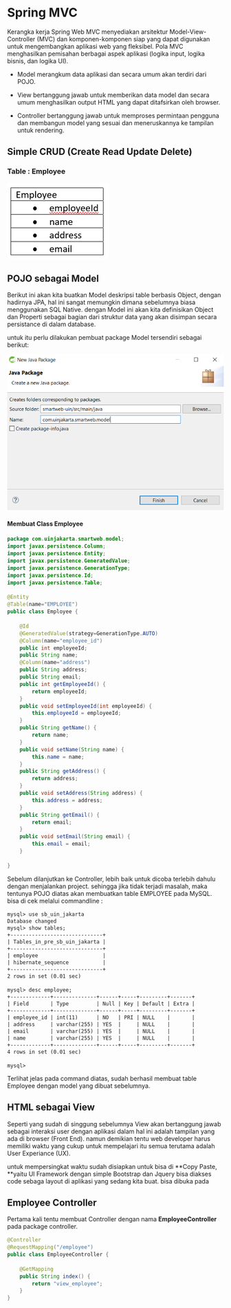 # Spring MVC

Kerangka kerja Spring Web MVC menyediakan arsitektur Model-View-Controller \(MVC\) dan komponen-komponen siap yang dapat digunakan untuk mengembangkan aplikasi web yang fleksibel. Pola MVC menghasilkan pemisahan berbagai aspek aplikasi \(logika input, logika bisnis, dan logika UI\).

* Model merangkum data aplikasi dan secara umum akan terdiri dari POJO.
* View bertanggung jawab untuk memberikan data model dan secara umum menghasilkan output HTML yang dapat ditafsirkan oleh browser.

* Controller bertanggung jawab untuk memproses permintaan pengguna dan membangun model yang sesuai dan meneruskannya ke tampilan untuk rendering.

## Simple CRUD \(Create Read Update Delete\)

### Table : Employee

![](/assets/table-employee)

## POJO sebagai Model

Berikut ini akan kita buatkan Model deskripsi table berbasis Object, dengan hadirnya JPA, hal ini sangat memungkin dimana sebelumnya biasa menggunakan SQL Native. dengan Model ini akan kita definisikan Object dan Properti sebagai bagian dari struktur data yang akan disimpan secara persistance di dalam database.

untuk itu perlu dilakukan pembuat package Model tersendiri sebagai berikut:

![](/assets/package-model)

#### Membuat Class Employee

```java
package com.uinjakarta.smartweb.model;
import javax.persistence.Column;
import javax.persistence.Entity;
import javax.persistence.GeneratedValue;
import javax.persistence.GenerationType;
import javax.persistence.Id;
import javax.persistence.Table;

@Entity
@Table(name="EMPLOYEE")
public class Employee {

    @Id
    @GeneratedValue(strategy=GenerationType.AUTO)
    @Column(name="employee_id")
    public int employeeId;
    public String name;
    @Column(name="address")
    public String address;
    public String email;
    public int getEmployeeId() {
        return employeeId;
    }
    public void setEmployeeId(int employeeId) {
        this.employeeId = employeeId;
    }
    public String getName() {
        return name;
    }
    public void setName(String name) {
        this.name = name;
    }
    public String getAddress() {
        return address;
    }
    public void setAddress(String address) {
        this.address = address;
    }
    public String getEmail() {
        return email;
    }
    public void setEmail(String email) {
        this.email = email;
    }

}
```

Sebelum dilanjutkan ke Controller, lebih baik untuk dicoba terlebih dahulu dengan menjalankan project. sehingga jika tidak terjadi masalah, maka tentunya POJO diatas akan membuatkan table EMPLOYEE pada MySQL. bisa di cek melalui commandline :

```command
mysql> use sb_uin_jakarta
Database changed
mysql> show tables;
+------------------------------+
| Tables_in_pre_sb_uin_jakarta |
+------------------------------+
| employee                     |
| hibernate_sequence           |
+------------------------------+
2 rows in set (0.01 sec)

mysql> desc employee;
+-------------+--------------+------+-----+---------+-------+
| Field       | Type         | Null | Key | Default | Extra |
+-------------+--------------+------+-----+---------+-------+
| employee_id | int(11)      | NO   | PRI | NULL    |       |
| address     | varchar(255) | YES  |     | NULL    |       |
| email       | varchar(255) | YES  |     | NULL    |       |
| name        | varchar(255) | YES  |     | NULL    |       |
+-------------+--------------+------+-----+---------+-------+
4 rows in set (0.01 sec)

mysql>
```

Terlihat jelas pada command diatas, sudah berhasil membuat table Employee dengan model yang dibuat sebelumnya.

## HTML sebagai View

Seperti yang sudah di singgung sebelumnya View akan bertanggung jawab sebagai interaksi user dengan aplikasi dalam hal ini adalah tampilan yang ada di browser \(Front End\). namun demikian tentu web developer harus memiliki waktu yang cukup untuk mempelajari itu semua terutama adalah User Experiance \(UX\).

untuk mempersingkat waktu sudah disiapkan untuk bisa di **Copy Paste, **yaitu UI Framework dengan simple Bootstrap dan Jquery bisa diakses code sebaga layout di aplikasi yang sedang kita buat. bisa dibuka pada



## Employee Controller

Pertama kali tentu membuat Controller dengan nama **EmployeeController** pada package controller.

```java
@Controller
@RequestMapping("/employee")
public class EmployeeController {

    @GetMapping
    public String index() {
        return "view_employee";
    }
}
```



